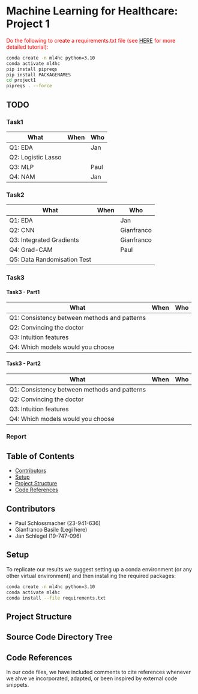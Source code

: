 # Machine Learning for Healthcare: Project 1
<span style="color: red;">Do the following to create a requirements.txt file (see [HERE](https://betterdatascience.com/python-pipreqs/) for more detailed tutorial):</span>
```bash
conda create -n ml4hc python=3.10
conda activate ml4hc
pip install pipreqs
pip install PACKAGENAMES
cd project1
pipreqs . --force
```

## TODO

### Task1
|What|When|Who|
|-----|----|----|
|Q1: EDA||Jan|
|Q2: Logistic Lasso|||
|Q3: MLP||Paul|
|Q4: NAM||Jan|

### Task2
|What|When|Who|
|-----|----|----|
|Q1: EDA||Jan|
|Q2: CNN||Gianfranco|
|Q3: Integrated Gradients||Gianfranco|
|Q4: Grad-CAM||Paul|
|Q5: Data Randomisation Test|||

### Task3
#### Task3 - Part1
|What|When|Who|
|-----|----|----|
|Q1: Consistency between methods and patterns|||
|Q2: Convincing the doctor|||
|Q3: Intuition features|||
|Q4: Which models would you choose|||

#### Task3 - Part2
|What|When|Who|
|-----|----|----|
|Q1: Consistency between methods and patterns|||
|Q2: Convincing the doctor|||
|Q3: Intuition features|||
|Q4: Which models would you choose|||


### Report

## Table of Contents

- [Contributors](#contributors)
- [Setup](#setup)
- [Project Structure](#project-structure)
- [Code References](#code-references)

## Contributors

- Paul Schlossmacher (23-941-636)
- Gianfranco Basile (Legi here)
- Jan Schlegel (19-747-096)

## Setup

To replicate our results we suggest setting up a conda environment (or any other virtual environment) and then installing the required packages:

```bash
conda create -n ml4hc python=3.10
conda activate ml4hc
conda install --file requirements.txt
```

## Project Structure

## Source Code Directory Tree

## Code References
In our code files, we have included comments to cite references whenever we ahve ve incorporated, adapted, or been inspired by external code snippets.
